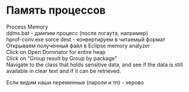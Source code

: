 # Память процессов

Process Memory \
ddms.bat - дампим процесс (после логаута, например) \
hprof-conv.exe sorce dest - конвертируем в читаемый формат \
Открываем полученный файл в Eclipse memory analyzer \
Click on Open Dominator for entire heap \
Click on "Group result by Group by package" \
Navigate to the class that holds sensitive data, and see if the data is still available in clear text and if it can be retrieved.

Если видим наши переменные (пароли и тп) - херово
